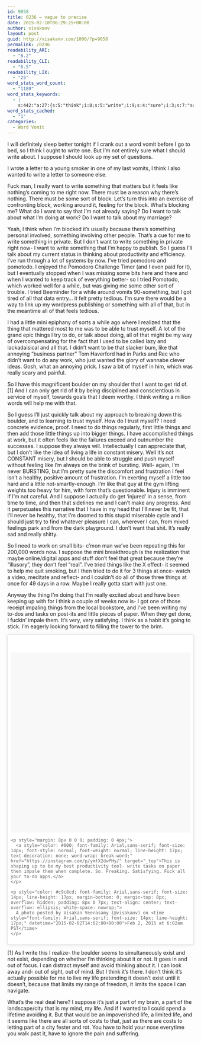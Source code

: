 ```yaml
---
id: 9058
title: 0236 – vague to precise
date: 2015-02-10T06:29:25+00:00
author: visakanv
layout: post
guid: http://visakanv.com/1000/?p=9058
permalink: /0236
readability_ARI:
  - "6.2"
readability_CLI:
  - "6.5"
readability_LIX:
  - "25"
word_stats_word_count:
  - "1189"
word_stats_keywords:
  - |
    s:442:"a:27:{s:5:"think";i:8;s:5:"write";i:9;s:4:"sure";i:3;s:7:"suppose";i:5;s:6:"wanted";i:4;s:6:"really";i:6;s:4:"want";i:10;s:5:"feels";i:3;s:4:"like";i:8;s:5:"block";i:3;s:4:"talk";i:5;s:4:"work";i:4;s:7:"because";i:3;s:4:"i'll";i:4;s:8:"thinking";i:3;s:5:"tried";i:5;s:4:"well";i:3;s:6:"little";i:6;s:5:"trust";i:3;s:6:"things";i:10;s:4:"just";i:6;s:7:"boulder";i:3;s:4:"need";i:3;s:4:"life";i:5;s:4:"feel";i:3;s:5:"exist";i:3;s:4:"part";i:3;}";
word_stats_cached:
  - "1"
categories:
  - Word Vomit
---
```

I will definitely sleep better tonight if I crank out a word vomit before I go to bed, so I think I ought to write one. But I&#8217;m not entirely sure what I should write about. I suppose I should look up my set of questions.

I wrote a letter to a young smoker in one of my last vomits, I think I also wanted to write a letter to someone else.

Fuck man, I really want to write something that matters but it feels like nothing&#8217;s coming to me right now. There must be a reason why there&#8217;s nothing. There must be some sort of block. Let&#8217;s turn this into an exercise of confronting block, working around it, feeling for the block. What&#8217;s blocking me? What do I want to say that I&#8217;m not already saying? Do I want to talk about what I&#8217;m doing at work? Do I want to talk about my marriage?

Yeah, I think when I&#8217;m blocked it&#8217;s usually because there&#8217;s something personal involved, something involving other people. That&#8217;s a cue for me to write something in private. But I don&#8217;t want to write something in private right now- I want to write something that I&#8217;m happy to publish. So I guess I&#8217;ll talk about my current status in thinking about productivity and efficiency. I&#8217;ve run through a lot of systems by now. I&#8217;ve tried pomodoro and pomotodo. I enjoyed the Pomodoro Challenge Timer (and I even paid for it), but I eventually stopped when I was missing some bits here and there and when I wanted to keep track of everything better- so I tried Pomotodo, which worked well for a while, but was giving me some other sort of trouble. I tried Beeminder for a while around vomits 90-something, but I got tired of all that data entry&#8230; it felt pretty tedious. I&#8217;m sure there would be a way to link up my wordpress publishing or something with all of that, but in the meantime all of that feels tedious.

I had a little mini epiphany of sorts a while ago where I realized that the thing that mattered most to me was to be able to trust myself. A lot of the grand epic things I try to do, or talk about doing, all of that might be my way of overcompensating for the fact that I used to be called lazy and lackadaisical and all that. I didn&#8217;t want to be that slacker bum, like that annoying &#8220;business partner&#8221; Tom Haverford had in Parks and Rec who didn&#8217;t want to do any work, who just wanted the glory of wannabe clever ideas. Gosh, what an annoying prick. I saw a bit of myself in him, which was really scary and painful.

So I have this magnificent boulder on my shoulder that I want to get rid of. [1] And I can only get rid of it by being disciplined and conscientious in service of myself, towards goals that I deem worthy. I think writing a million words will help me with that.

So I guess I&#8217;ll just quickly talk about my approach to breaking down this boulder, and to learning to trust myself. How do I trust myself? I need concrete evidence, proof. I need to do things regularly, first little things and then add those little things up into bigger things. I have accomplished things at work, but it often feels like the failures exceed and outnumber the successes. I suppose they always will. Intellectually I can appreciate that, but I don&#8217;t like the idea of living a life in constant misery. Well it&#8217;s not CONSTANT misery, but I should be able to struggle and push myself without feeling like I&#8217;m always on the brink of bursting. Well- again, I&#8217;m never BURSTING, but I&#8217;m pretty sure the discomfort and frustration I feel isn&#8217;t a healthy, positive amount of frustration. I&#8217;m exerting myself a little too hard and a little not-smartly-enough. I&#8217;m like that guy at the gym lifting weights too heavy for him, with form that&#8217;s questionable. Injury is imminent if I&#8217;m not careful. And I suppose I actually do get &#8216;injured&#8217; in a sense, from time to time, and then that sidelines me and I can&#8217;t make any progress. And it perpetuates this narrative that I have in my head that I&#8217;ll never be fit, that I&#8217;ll never be healthy, that I&#8217;m doomed to this stupid miserable cycle and I should just try to find whatever pleasure I can, wherever I can, from mixed feelings park and from the dark playground. I don&#8217;t want that shit. It&#8217;s really sad and really shitty.

So I need to work on small bits- c&#8217;mon man we&#8217;ve been repeating this for 200,000 words now. I suppose the mini breakthrough is the realization that maybe online/digital apps and stuff don&#8217;t feel that great because they&#8217;re &#8220;illusory&#8221;, they don&#8217;t feel &#8220;real&#8221;. I&#8217;ve tried things like the X effect- it seemed to help me quit smoking, but I then tried to do it for 3 things at once- watch a video, meditate and reflect- and I couldn&#8217;t do all of those three things at once for 49 days in a row. Maybe I really gotta start with just one.

Anyway the thing I&#8217;m doing that I&#8217;m really excited about and have been keeping up with for i think a couple of weeks now is- I got one of those receipt impaling things from the local bookstore, and I&#8217;ve been writing my to-dos and tasks on post-its and little pieces of paper. When they get done, I fuckin&#8217; impale them. It&#8217;s very, very satisfying. I think as a habit it&#8217;s going to stick. I&#8217;m eagerly looking forward to filling the tower to the brim.

<blockquote class="instagram-media" style="background: #FFF; border: 0; border-radius: 3px; box-shadow: 0 0 1px 0 rgba(0,0,0,0.5),0 1px 10px 0 rgba(0,0,0,0.15); margin: 1px; max-width: 658px; padding: 0; width: calc(100% - 2px);" data-instgrm-captioned="" data-instgrm-version="4">
  <div style="padding: 8px;">
    <div style="background: #F8F8F8; line-height: 0; margin-top: 40px; padding: 50% 0; text-align: center; width: 100%;">
    </div>
    
    <p style="margin: 8px 0 0 0; padding: 0 4px;">
      <a style="color: #000; font-family: Arial,sans-serif; font-size: 14px; font-style: normal; font-weight: normal; line-height: 17px; text-decoration: none; word-wrap: break-word;" href="https://instagram.com/p/ymfX2dwPHy/" target="_top">This is shaping up to be my best productivity tool- write tasks on paper then impale them when complete. So. Freaking. Satisfying. Fuck all your to-do apps.</a>
    </p>
    
    <p style="color: #c9c8cd; font-family: Arial,sans-serif; font-size: 14px; line-height: 17px; margin-bottom: 0; margin-top: 8px; overflow: hidden; padding: 8px 0 7px; text-align: center; text-overflow: ellipsis; white-space: nowrap;">
      A photo posted by Visakan Veerasamy (@visakanv) on <time style="font-family: Arial,sans-serif; font-size: 14px; line-height: 17px;" datetime="2015-02-02T14:02:00+00:00">Feb 2, 2015 at 6:02am PST</time>
    </p>
  </div>
</blockquote>



[1] As I write this I realize- the boulder seems to simultaneously exist and not exist, depending on whether I&#8217;m thinking about it or not. It goes in and out of focus. I can distract myself and avoid thinking about it. I can look away and- out of sight, out of mind. But I think it&#8217;s there. I don&#8217;t think it&#8217;s actually possible for me to live my life pretending it doesn&#8217;t exist until it doesn&#8217;t, because that limits my range of freedom, it limits the space I can navigate.

What&#8217;s the real deal here? I suppose it&#8217;s just a part of my brain, a part of the landscape/city that is my mind, my life. And if I wanted to I could spend a lifetime avoiding it. But that would be an impoverished life, a limited life, and it seems like there are all sorts of costs to that, just as there are costs to letting part of a city fester and rot. You have to hold your nose everytime you walk past it, have to ignore the pain and suffering.